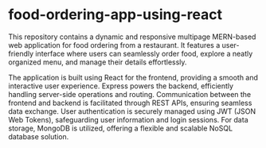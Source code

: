 # food-ordering-app-using-react
This repository contains a dynamic and responsive multipage MERN-based web application for food ordering from a restaurant. It features a user-friendly interface where users can seamlessly order food, explore a neatly organized menu, and manage their details effortlessly.

The application is built using React for the frontend, providing a smooth and interactive user experience. Express powers the backend, efficiently handling server-side operations and routing. Communication between the frontend and backend is facilitated through REST APIs, ensuring seamless data exchange. User authentication is securely managed using JWT (JSON Web Tokens), safeguarding user information and login sessions. For data storage, MongoDB is utilized, offering a flexible and scalable NoSQL database solution.
